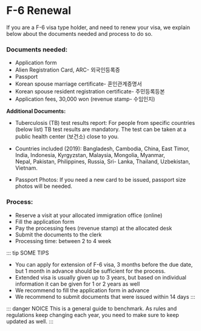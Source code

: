 # F-6 Renewal 

If you are a F-6 visa type holder, and need to renew your visa, we explain below about the documents needed and process to do so.

### Documents needed:
- Application form
- Alien Registration Card, ARC- 외국인등록증
- Passport
- Korean spouse marriage certificate- 혼인관계증명서
- Korean spouse resident registration certificate- 주민등록등본
- Application fees, 30,000 won (revenue stamp- 수임인지)

**Additional Documents:** 
- Tuberculosis (TB) test results report: For people from specific countries (below list) TB test results are mandatory. The test can be taken at a public health center (보건소) close to you.  

- Countries included (2019): Bangladesh, Cambodia, China, East Timor, India, Indonesia, Kyrgyzstan, Malaysia, Mongolia, Myanmar,   
Nepal, Pakistan, Philippines, Russia, Sri- Lanka, Thailand, Uzbekistan, Vietnam. 

- Passport Photos: If you need a new card to be issued, passport size photos will be needed.

### Process:
- Reserve a visit at your allocated immigration office (online)
- Fill the application form 
- Pay the processing fees (revenue stamp) at the allocated desk
- Submit the documents to the clerk
- Processing time: between 2 to 4 week
  
::: tip SOME TIPS
- You can apply for extension of F-6 visa, 3 months before the due date, but 1 month in advance should be sufficient for the process.
- Extended visa is usually given up to 3 years, but based on individual information it can be given for 1 or 2 years as well
- We recommend to fill the application form in advance 
- We recommend to submit documents that were issued within 14 days
:::

::: danger NOICE
This is a general guide to benchmark.
As rules and regulations keep changing each year, you need to make sure to keep updated as well.
:::